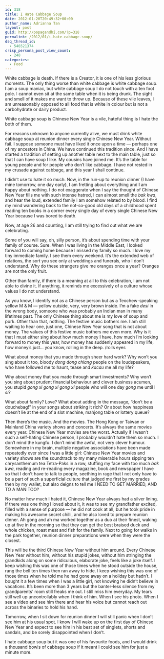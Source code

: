 ```yaml
---
id: 318
title: I Hate Cabbage Soup
date: 2012-01-20T20:49:32+00:00
author_name: Adrianna Tan
layout: post
guid: http://popagandhi.com/?p=318
permalink: /2012/01/i-hate-cabbage-soup/
dsq_thread_id:
  - 546521374
crisp_persona_post_view_count:
  - 248
categories:
  - Food
---
```

White cabbage is death. If there is a Creator, it is one of his less glorious moments. The only thing worse than white cabbage is white cabbage soup. I am a soup maniac, but white cabbage soup I do not touch with a ten foot pole. I cannot even sit at the same table when it is being drunk. The sight and smell of it makes me want to throw up. Because of these vile leaves, I am unreasonably opposed to all food that is white in colour but is not a carbohydrate or dairy product.

White cabbage soup is Chinese New Year is a vile, hateful thing is I hate the both of them.

For reasons unknown to anyone currently alive, we must drink white cabbage soup at reunion dinner every single Chinese New Year. Without fail. I suppose someone must have liked it once upon a time — perhaps one of my ancestors in China. We have continued this tradition since. And I have started a tradition of setting up another table next to the main table, just so that I can have soup I like. My cousins have joined me. It’s the table for young people and for people who don’t like cabbage. I have not rested in my crusade against cabbage, and this year I shall continue.

I didn’t use to hate it so much. Now, in the run-up to reunion dinner (I have mine tomorrow, one day early), I am fretting about everything and I am happy about nothing. I do not exaggerate when I say the thought of Chinese New Year fills me with such intense hatred, I can almost smell the _bak kwa_, and hear the loud, extended family I am somehow related to by blood. I find my mind wandering back to the not-so-good old days of a childhood spent reading ten books in a corner every single day of every single Chinese New Year because I was bored to death.

Now, at age 26 and counting, I am still trying to find out what we are celebrating.

Some of you will say, oh, silly person, it’s about spending time with your family of course. Sure. When I was living in the Middle East, I looked forward to coming home because I missed my family so much. I love my tiny immediate family. I see them every weekend. It’s the extended web of relations, the sort you see only at weddings and funerals, who I don’t understand. Why do these strangers give me oranges once a year? Oranges are not the only fruit.

Other than family, if there is a meaning at all to this celebration, I am not able to divine it. If anything, it reminds me excessively of a culture whose values I do not understand.

As you know, I identify not as a Chinese person but as a Teochew-speaking yellow M & M — yellow outside, very, very brown inside. I’m a fake _desi_ in the wrong body, someone who was probably an Indian man in many lifetimes past. The only Chinese thing about me is my love of soup and pork. Other than that, nothing. The festive music bothers me. I am still waiting to hear one, just one, Chinese New Year song that is not about money. The values of this festive music bothers me even more. Why is it that I must either sing about how much money I have, how much I’m looking forward to money this year, how money has suddenly appeared in my life, how money’s just… you know, rolling in the deep. /rolls eyes

What about money that you made through sheer hard work? Why won’t you sing about it too, bloody _dong dong chiang_ people on the loudspeakers, who have followed me to haunt, tease and _kacau_ me all my life?

Why about money that you made through smart investments? Why won’t you sing about prudent financial behaviour and clever business acumen, you stupid _gong xi gong xi gong xi_ people who will one day _gong_ me until I _si_?

What about family? Love? What about adding in the message, “don’t be a douchebag!” in your songs about striking it rich? Or about how happiness doesn’t lie at the end of a slot machine, mahjong table or lottery queue?

Then there’s the music. And the movies. The Hong Kong or Taiwan or Mainland China variety shows and concerts. It’s always the same movies every year. Chinese New Year movies are the worst. Actually if I wasn’t such a self-hating Chinese person, I probably wouldn’t hate them so much. I don’t mind the kungfu. I don’t mind the awful, not very clever humour. Somewhere in my brain, multiple negative associations have been made repeatedly ever since I was a little girl: Chinese New Year movies and variety shows are the soundtrack to my many miserable hours sipping ten chrysanthemum tea Tetra-Paks in a row, stuffing my face with too much _bak kwa_, reading and re-reading every magazine, book and newspaper I have so that I don’t have to talk to people, seething in rage that I not only have to be a part of such a superficial culture that judged me first by my grades then by my wallet, but also deigns to tell me I NEED TO GET MARRIED, AND TO A MAN TOO?

No matter how much I hated it, Chinese New Year always had a silver lining. If there was one thing I loved about it, it was to see my grandfather excited, filled with a sense of purpose — he did not cook at all, but he took pride in making his awesome secret chilli, and he also loved to prepare reunion dinner. Ah gong and ah ma worked together as a duo at their finest, waking up at five in the morning so that they can get the best braised duck and whole chicken, roast meat and fish for the family. Next to going for walks in the park together, reunion dinner preparations were when they were the closest.

This will be the third Chinese New Year without him around. Every Chinese New Year without him, without his stupid jokes, without him stringing the grandkids along on some ridiculous, elaborate joke, feels like a joke itself. I keep wishing this was one of those times when he stood outside the house, rang the bell ten times then ran away to hide. I keep wishing this was one of those times when he told me he had gone away on a holiday but hadn’t. I bought it a few times when I was a little girl, not knowing he didn’t believe in vacations. It’s been more than 3 years but the banter-less silence from my grandparents’ room still freaks me out. I still miss him everyday. My tears still well up uncontrollably when I think of him. When I see his photo. When I see a video and see him there and hear his voice but cannot reach out across the binaries to hold his hand.

Tomorrow, when I sit down for reunion dinner I will still panic when I don’t see him at his usual spot. I know I will wake up on the first day of Chinese New Year and expect to see him in his best set of singlets, shorts and sandals, and be sorely disappointed when I don’t.

I hate cabbage soup but it was one of his favourite foods, and I would drink a thousand bowls of cabbage soup if it meant I could see him for just a minute more.
